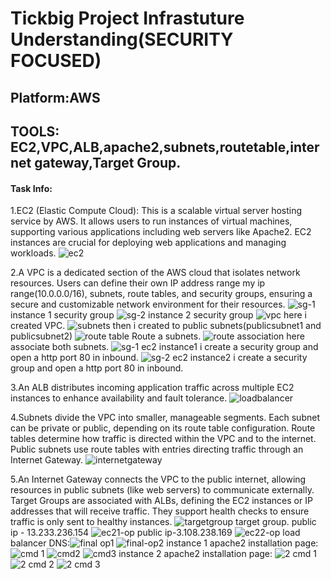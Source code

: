 # Tickbig Project Infrastuture Understanding(SECURITY FOCUSED)
## Platform:AWS
## TOOLS: EC2,VPC,ALB,apache2,subnets,routetable,internet gateway,Target Group.




#### **Task Info:**
 1.EC2 (Elastic Compute Cloud): This is a scalable virtual server hosting service by AWS. It allows users to run instances of virtual machines, supporting various applications including web servers like 
           Apache2. EC2 instances are crucial for deploying web applications and managing workloads.
           ![ec2](https://github.com/user-attachments/assets/aac645f1-fbb4-4493-bf2f-75cc493556ba)
          
2.A VPC is a dedicated section of the AWS cloud that isolates network resources. Users can define their own IP address range my ip range(10.0.0.0/16), subnets, route tables, and security groups, ensuring a secure and 
         customizable network environment for their resources.
         ![sg-1](https://github.com/user-attachments/assets/e53bcc28-0ae4-4300-ac36-da2ed472241b)
         instance 1 security group
         ![sg-2](https://github.com/user-attachments/assets/99f38e16-05ba-41e1-b172-715a07da86bd)
         instance 2 security group
         ![vpc](https://github.com/user-attachments/assets/877c82b7-6a57-46f5-b6d6-81b0a1a2e0f9)
         here i created VPC.
         ![subnets](https://github.com/user-attachments/assets/b89424d5-e2fb-44f4-bdbf-8512e041f47d)
         then i created to public subnets(publicsubnet1 and publicsubnet2)
         ![route table](https://github.com/user-attachments/assets/aa1ab253-5dce-4ab2-b345-233f6215f16b)
         Route a subnets.
         ![route association](https://github.com/user-attachments/assets/e1c25a09-7428-47c3-9755-55d07ab3b001)
         here associate both subnets.
         ![sg-1](https://github.com/user-attachments/assets/0fdc9257-573b-47ac-918e-652f604436c9)
         ec2 instance1 i create a security group and open a http port 80 in inbound.
         ![sg-2](https://github.com/user-attachments/assets/bff6a15c-307a-4b2a-9c20-dec3157978a8)
         ec2 instance2 i create a security group and open a http port 80 in inbound.
         
 3.An ALB distributes incoming application traffic across multiple EC2 instances to enhance availability and fault tolerance.
         ![loadbalancer](https://github.com/user-attachments/assets/844560eb-6276-4e2b-b061-583cdf676d06)

 4.Subnets divide the VPC into smaller, manageable segments. Each subnet can be private or public, depending on its route table configuration. Route tables determine how traffic is directed within the VPC 
           and to the internet. 
           Public subnets use route tables with entries directing traffic through an Internet Gateway.
           ![internetgateway](https://github.com/user-attachments/assets/f4486157-53ba-4d84-9b1d-6ff2c125abca)

           
 5.An Internet Gateway connects the VPC to the public internet, allowing resources in public subnets (like web servers) to communicate externally. Target Groups are associated with ALBs, defining the EC2 
           instances or IP addresses that will receive traffic. They support health checks to ensure traffic is only sent to healthy instances.
           ![targetgroup](https://github.com/user-attachments/assets/c5d641a6-9c51-4e37-a31d-89dc5bf7fab0)
         target group.
public ip - 13.233.236.154
         ![ec21-op](https://github.com/user-attachments/assets/c862f42a-9ec7-4b8d-b017-16ce72078fef)
public ip-3.108.238.169
         ![ec22-op](https://github.com/user-attachments/assets/9ead65e1-f1fc-4901-9eb2-e49a92ad02c3)
load balancer DNS:![final op1](https://github.com/user-attachments/assets/cbab731d-0101-4be5-85ab-6b8390972316)
                  ![final-op2](https://github.com/user-attachments/assets/77c02299-9fc2-4a19-845a-8a3157326657)
instance 1 apache2 installation page:
![cmd 1](https://github.com/user-attachments/assets/fbe0a4c4-9776-47b7-973f-36a182f9c139)
![cmd2](https://github.com/user-attachments/assets/3471e7b3-4e14-4148-8b50-675c7ab6c6cd)
![cmd3](https://github.com/user-attachments/assets/4cd3448f-5f2e-4e96-a702-ba87686c6929)
instance 2 apache2 installation page:
![2 cmd 1](https://github.com/user-attachments/assets/63c2d4c4-5611-4512-8b9a-07b7716285ed)
![2 cmd 2](https://github.com/user-attachments/assets/b77f8e3c-899d-47ce-8d14-f5255a9c68a7)
![2 cmd 3](https://github.com/user-attachments/assets/957b1bf3-425c-4243-8220-f5dd1df378a3)







         
